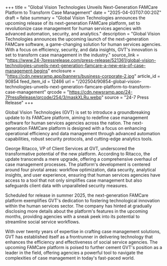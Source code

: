 +++
title = "Global Vision Technologies Unveils Next-Generation FAMCare Platform to Transform Case Management"
date = "2025-04-03T07:00:20Z"
draft = false
summary = "Global Vision Technologies announces the upcoming release of its next-generation FAMCare platform, set to revolutionize case management for human services agencies with advanced automation, security, and analytics."
description = "Global Vision Technologies announces the upcoming launch of the next-generation FAMCare software, a game-changing solution for human services agencies. With a focus on efficiency, security, and data insights, GVT's innovation is set to transform case management in the industry."
source_link = "https://www.24-7pressrelease.com/press-release/521361/global-vision-technologies-unveils-next-generation-famcare-a-new-era-of-case-management-begins"
enclosure = "https://cdn.newsramp.app/banners/business-corporate-2.jpg"
article_id = 90854
feed_item_id = 12466
url = "/202504/90854-global-vision-technologies-unveils-next-generation-famcare-platform-to-transform-case-management"
qrcode = "https://cdn.newsramp.app/24-7PressRelease/qrcode/254/3/maskXLRu.webp"
source = "24-7 Press Release"
+++

<p>Global Vision Technologies (GVT) is set to introduce a groundbreaking update to its FAMCare platform, aiming to redefine case management software for human services agencies across the nation. The next-generation FAMCare platform is designed with a focus on enhancing operational efficiency and data management through advanced automation capabilities, robust security protocols, and cutting-edge analytics tools.</p><p>George Ritacco, VP of Client Services at GVT, underscored the transformative potential of the new platform. According to Ritacco, the update transcends a mere upgrade, offering a comprehensive overhaul of case management processes. The platform's development is centered around four pivotal areas: workflow optimization, data security, analytical insights, and user experience, ensuring that human services agencies have access to a tool that not only simplifies case management but also safeguards client data with unparalleled security measures.</p><p>Scheduled for release in summer 2025, the next-generation FAMCare platform exemplifies GVT's dedication to fostering technological innovation within the human services sector. The company has hinted at gradually disclosing more details about the platform's features in the upcoming months, providing agencies with a sneak peek into its potential to streamline social service workflows.</p><p>With over twenty years of expertise in crafting case management solutions, GVT has established itself as a frontrunner in delivering technology that enhances the efficiency and effectiveness of social service agencies. The upcoming FAMCare platform is poised to further cement GVT's position as a leader in the field, offering agencies a powerful tool to navigate the complexities of case management in today's fast-paced world.</p>
